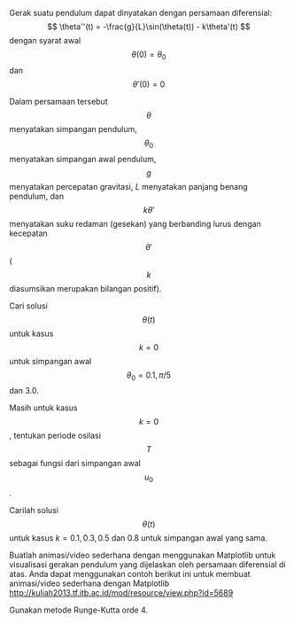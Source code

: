 Gerak suatu pendulum dapat dinyatakan dengan persamaan diferensial:
$$
\theta''(t) = -\frac{g}{L}\sin(\theta(t)) - k\theta'(t)
$$
dengan syarat awal
$$
\theta(0) = \theta_0
$$
dan
$$
\theta'(0) = 0
$$

Dalam persamaan tersebut $$\theta$$ menyatakan simpangan pendulum,
$$\theta_0$$ menyatakan simpangan awal pendulum,
$$g$$ menyatakan percepatan gravitasi, $L$ menyatakan panjang benang pendulum,
dan $$k\theta'$$ menyatakan suku redaman (gesekan) yang berbanding lurus
dengan kecepatan $$\theta'$$ ($$k$$ diasumsikan merupakan bilangan positif).

Cari solusi $$\theta(t)$$ untuk kasus $$k=0$$ untuk simpangan awal $$\theta_0 = 0.1, \pi/5$$
dan 3.0.

Masih untuk kasus $$k=0$$, tentukan periode osilasi $$T$$ sebagai
fungsi dari simpangan awal $$u_0$$.

Carilah solusi $$\theta(t)$$ untuk kasus $k = 0.1, 0.3, 0.5$ dan 0.8 untuk
simpangan awal yang sama.

Buatlah animasi/video sederhana dengan menggunakan Matplotlib untuk visualisasi gerakan pendulum
yang dijelaskan oleh persamaan diferensial di atas.
Anda dapat menggunakan contoh berikut ini untuk membuat animasi/video sederhana dengan
Matplotlib
http://kuliah2013.tf.itb.ac.id/mod/resource/view.php?id=5689


Gunakan metode Runge-Kutta orde 4.